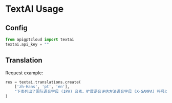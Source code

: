 # TextAI Usage

## Config
```python
from apigptcloud import textai
textai.api_key = ""
```

## Translation
Request example:
```python
res = textai.translations.create(
    ['zh-Hans', 'pt', 'en'],
    "下表列出了国际语音字母 (IPA) 音素、扩展语音评估方法语音字母 (X-SAMPA) 符号以及亚马逊 Polly 支持的巴西葡萄牙语语音的相应变量。"
)
```